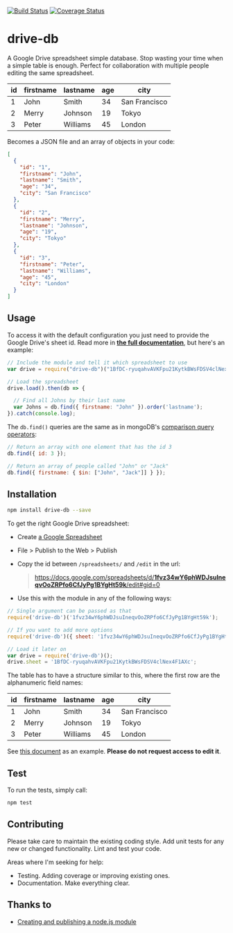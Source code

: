 [![Build Status](https://travis-ci.org/franciscop/drive-db.svg)](https://travis-ci.org/franciscop/drive-db)
[![Coverage Status](https://coveralls.io/repos/franciscop/drive-db/badge.svg?branch=master)](https://coveralls.io/github/franciscop/drive-db?branch=master)

# drive-db

A Google Drive spreadsheet simple database. Stop wasting your time when a simple table is enough. Perfect for collaboration with multiple people editing the same spreadsheet.

| id | firstname | lastname | age | city          |
|----|-----------|----------|-----|---------------|
| 1  | John      | Smith    | 34  | San Francisco |
| 2  | Merry     | Johnson  | 19  | Tokyo         |
| 3  | Peter     | Williams | 45  | London        |

Becomes a JSON file and an array of objects in your code:

```json
[
  {
    "id": "1",
    "firstname": "John",
    "lastname": "Smith",
    "age": "34",
    "city": "San Francisco"
  },
  {
    "id": "2",
    "firstname": "Merry",
    "lastname": "Johnson",
    "age": "19",
    "city": "Tokyo"
  },
  {
    "id": "3",
    "firstname": "Peter",
    "lastname": "Williams",
    "age": "45",
    "city": "London"
  }
]
```


## Usage

To access it with the default configuration you just need to provide the Google Drive's sheet id. Read more in [**the full documentation**](https://github.com/franciscop/drive-db/blob/master/documentation.md), but here's an example:

```js
// Include the module and tell it which spreadsheet to use
var drive = require("drive-db")("1BfDC-ryuqahvAVKFpu21KytkBWsFDSV4clNex4F1AXc");

// Load the spreadsheet
drive.load().then(db => {

  // Find all Johns by their last name
  var Johns = db.find({ firstname: "John" }).order('lastname');
}).catch(console.log);
```

The `db.find()` queries are the same as in mongoDB's [comparison query operators](http://docs.mongodb.org/manual/reference/operator/query-comparison/):

```js
// Return an array with one element that has the id 3
db.find({ id: 3 });

// Return an array of people called "John" or "Jack"
db.find({ firstname: { $in: ["John", "Jack"]] } });
```


## Installation

```bash
npm install drive-db --save
```

To get the right Google Drive spreadsheet:

- Create [a Google Spreadsheet](https://www.google.com/sheets/about/)
- File > Publish to the Web > Publish
- Copy the id between `/spreadsheets/` and `/edit` in the url:

    > [https://docs.google.com/spreadsheets/d/<strong>1fvz34wY6phWDJsuIneqvOoZRPfo6CfJyPg1BYgHt59k</strong>/edit#gid=0](https://docs.google.com/spreadsheets/d/1fvz34wY6phWDJsuIneqvOoZRPfo6CfJyPg1BYgHt59k/edit#gid=0)

- Use this with the module in any of the following ways:

```js
// Single argument can be passed as that
require('drive-db')('1fvz34wY6phWDJsuIneqvOoZRPfo6CfJyPg1BYgHt59k');

// If you want to add more options
require('drive-db')({ sheet: '1fvz34wY6phWDJsuIneqvOoZRPfo6CfJyPg1BYgHt59k' });

// Load it later on
var drive = require('drive-db')();
drive.sheet = '1BfDC-ryuqahvAVKFpu21KytkBWsFDSV4clNex4F1AXc';
```

The table has to have a structure similar to this, where the first row are the alphanumeric field names:

| id | firstname | lastname | age | city          |
|----|-----------|----------|-----|---------------|
| 1  | John      | Smith    | 34  | San Francisco |
| 2  | Merry     | Johnson  | 19  | Tokyo         |
| 3  | Peter     | Williams | 45  | London        |

See [this document](https://docs.google.com/spreadsheets/d/1fvz34wY6phWDJsuIneqvOoZRPfo6CfJyPg1BYgHt59k/edit#gid=0) as an example. **Please do not request access to edit it**.


## Test

To run the tests, simply call:

```bash
npm test
```


## Contributing

Please take care to maintain the existing coding style. Add unit tests for any new or changed functionality. Lint and test your code.

Areas where I'm seeking for help:

- Testing. Adding coverage or improving existing ones.
- Documentation. Make everything clear.


## Thanks to

- [Creating and publishing a node.js module](https://quickleft.com/blog/creating-and-publishing-a-node-js-module/)
